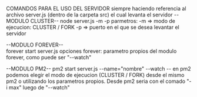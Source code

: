 COMANDOS PARA EL USO DEL SERVIDOR 
siempre haciendo referencia al archivo server.js (dentro de la carpeta src) el cual levanta el servidor
--MODULO CLUSTER--
        node server.js -m  -p<puerto>
    parmetros:  -m => modo de ejecucion: CLUSTER / FORK
                -p => puerto en el que se desea levantar el servidor

--MODULO FOREVER--  
        forever start <opciones forever> server.js <parametros propios del script> 
        opciones forever: parametro propios del modulo forever, como puede ser "--watch"

--MODULO PM2--
        pm2 start server.js --name="nombre" --watch -- <parametros propios del script>
        en pm2 podemos elegir el modo de ejecucion (CLUSTER / FORK) desde el mismo pm2
        o utilizando los parametros propios. 
        Desde pm2 seria con el comado "-i max" luego de "--watch"